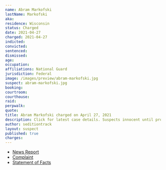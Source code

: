 ```yaml
---
name: Abram Markofski
lastName: Markofski
aka:
residence: Wisconsin
status: Charged
date: 2021-04-27
charged: 2021-04-27
indicted:
convicted: 
sentenced: 
dismissed: 
age:
occupation:
affiliations: National Guard
jurisdiction: Federal
image: /images/preview/abram-markofski.jpg
suspect: abram-markofski.jpg
booking:
courtroom:
courthouse:
raid:
perpwalk:
quote:
title: Abram Markofski charged on April 27, 2021
description: Click for latest case details. Suspects innocent until proven guilty.
author: seditiontrack
layout: suspect
published: true
charges:
---
```

- [News Report](https://www.channel3000.com/dane-co-la-crosse-co-men-charged-for-entering-u-s-capitol-during-january-6th-riot/)
- [Complaint](https://www.justice.gov/usao-dc/case-multi-defendant/file/1391401/download)
- [Statement of Facts](https://www.justice.gov/usao-dc/case-multi-defendant/file/1391406/download)
